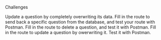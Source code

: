 Challenges

<!-- Test your current routes using Postman. -->
<!-- Create a few questions in your database with Postman. -->
<!-- In server.js, add the correct restful route method declarations for the actions listed below. For this step, just get the routes set up and use comments to plan what should happen in each route. -->
<!-- Get one specific question. -->
<!-- Delete one specific question. -->
Update a question by completely overwriting its data.
Fill in the route to send back a specific question from the database, and test your route with Postman.
Fill in the route to delete a question, and test it with Postman.
Fill in the route to update a question by owerwriting it. Test it with Postman.
